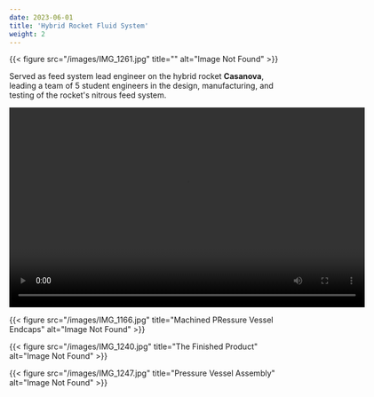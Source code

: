 ```yaml
---
date: 2023-06-01
title: 'Hybrid Rocket Fluid System'
weight: 2
---
```


{{< figure src="/images/IMG_1261.jpg" title="" alt="Image Not Found" >}}

Served as feed system lead engineer on the hybrid rocket **Casanova**, leading a team of 5 student engineers in the design, manufacturing, and testing of the rocket's nitrous feed system.

<video width="640" height="360" controls>
  <source src="/videos/-5675547926268485369coldflow_ - Trim.MP4" type="video/mp4">
  Your browser does not support the video tag.
</video>

{{< figure src="/images/IMG_1166.jpg" title="Machined PRessure Vessel Endcaps" alt="Image Not Found" >}}

{{< figure src="/images/IMG_1240.jpg" title="The Finished Product" alt="Image Not Found" >}}

{{< figure src="/images/IMG_1247.jpg" title="Pressure Vessel Assembly" alt="Image Not Found" >}}